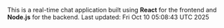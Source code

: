 This is a real-time chat application built using **React** for the frontend and **Node.js** for the backend.
Last updated: Fri Oct 10 05:08:43 UTC 2025
